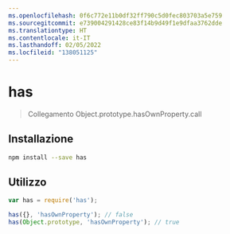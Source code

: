 ```yaml
---
ms.openlocfilehash: 0f6c772e11b0df32ff790c5d0fec803703a5e759
ms.sourcegitcommit: e739004291428ce83f14b9d49f1e9dfaa3762dde
ms.translationtype: HT
ms.contentlocale: it-IT
ms.lasthandoff: 02/05/2022
ms.locfileid: "138051125"
---
```

# <a name="has"></a>has

> Collegamento Object.prototype.hasOwnProperty.call

## <a name="installation"></a>Installazione

```sh
npm install --save has
```

## <a name="usage"></a>Utilizzo

```js
var has = require('has');

has({}, 'hasOwnProperty'); // false
has(Object.prototype, 'hasOwnProperty'); // true
```
